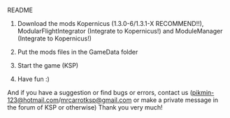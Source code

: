 README

1. Download the mods Kopernicus (1.3.0-6/1.3.1-X RECOMMEND!!), ModularFlightIntegrator (Integrate to Kopernicus!) and ModuleManager (Integrate to Kopernicus!)

2. Put the mods files in the GameData folder

3. Start the game (KSP)

4. Have fun :)

And if you have a suggestion or find bugs or errors, contact us (pikmin-123@hotmail.com/mrcarrotksp@gmail.com or make a private message in the forum of KSP or otherwise) Thank you very much!

